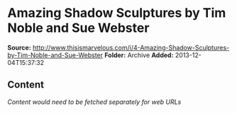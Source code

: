 # Amazing Shadow Sculptures by Tim Noble and Sue Webster

**Source:** http://www.thisismarvelous.com/i/4-Amazing-Shadow-Sculptures-by-Tim-Noble-and-Sue-Webster
**Folder:** Archive
**Added:** 2013-12-04T15:37:32




## Content
*Content would need to be fetched separately for web URLs*
